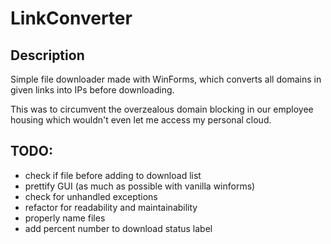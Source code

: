 # LinkConverter

## Description
Simple file downloader made with WinForms, which converts all domains in given links into IPs before downloading.

This was to circumvent the overzealous domain blocking in our employee housing which wouldn't even let me access my personal cloud. 

## TODO:
- check if file before adding to download list
- prettify GUI (as much as possible with vanilla winforms)
- check for unhandled exceptions
- refactor for readability and maintainability
- properly name files
- add percent number to download status label
